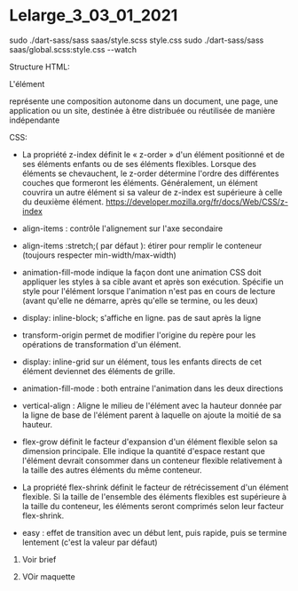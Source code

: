 # Lelarge_3_03_01_2021

sudo ./dart-sass/sass saas/style.scss style.css
sudo ./dart-sass/sass saas/global.scss:style.css --watch

Structure HTML:

L'élément <article> représente une composition autonome dans un document, une page, une application ou un site, destinée à être distribuée ou réutilisée de manière indépendante

CSS:

- La propriété z-index définit le « z-order » d'un élément positionné et de ses éléments enfants ou de ses éléments flexibles. Lorsque des éléments se chevauchent, le z-order détermine l'ordre des différentes couches que formeront les éléments. Généralement, un élément couvrira un autre élément si sa valeur de z-index est supérieure à celle du deuxième élément.
  https://developer.mozilla.org/fr/docs/Web/CSS/z-index

- align-items : contrôle l'alignement sur l'axe secondaire
- align-items :stretch;( par défaut ): étirer pour remplir le conteneur (toujours respecter min-width/max-width)

- animation-fill-mode indique la façon dont une animation CSS doit appliquer les styles à sa cible avant et après son exécution. Spécifie un style pour l'élément lorsque l'animation n'est pas en cours de lecture (avant qu'elle ne démarre, après qu'elle se termine, ou les deux)

- display: inline-block; s'affiche en ligne. pas de saut après la ligne

- transform-origin permet de modifier l'origine du repère pour les opérations de transformation d'un élément.

- display: inline-grid sur un élément, tous les enfants directs de cet élément deviennet des éléments de grille.

- animation-fill-mode : both entraine l'animation dans les deux directions

- vertical-align : Aligne le milieu de l'élément avec la hauteur donnée par la ligne de base de l'élément parent à laquelle on ajoute la moitié de sa hauteur.

- flex-grow définit le facteur d'expansion d'un élément flexible selon sa dimension principale. Elle indique la quantité d'espace restant que l'élément devrait consommer dans un conteneur flexible relativement à la taille des autres éléments du même conteneur.

- La propriété flex-shrink définit le facteur de rétrécissement d'un élément flexible. Si la taille de l'ensemble des éléments flexibles est supérieure à la taille du conteneur, les éléments seront comprimés selon leur facteur flex-shrink.

- easy : effet de transition avec un début lent, puis rapide, puis se termine lentement (c'est la valeur par défaut)

1. Voir brief

2. VOir maquette
